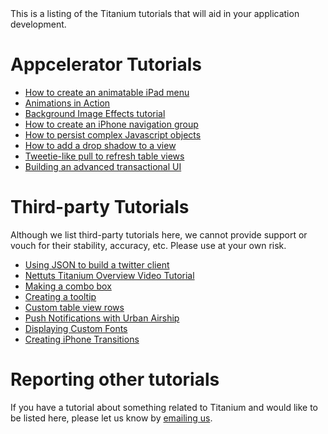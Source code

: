 <summary>
    This is a listing of the Titanium tutorials that will aid in your application development.
</summary>


# Appcelerator Tutorials

* [How to create an animatable iPad menu](http://developer.appcelerator.com/blog/2010/06/how-to-create-an-ipad-menu-with-animation.html)
* [Animations in Action](animations_in_action.html)
* [Background Image Effects tutorial](http://developer.appcelerator.com/blog/2010/06/background-animation-visual-effect-tutorial.html)
* [How to create an iPhone navigation group](http://developer.appcelerator.com/blog/2010/06/how-to-create-an-iphone-navigation-group.html)
* [How to persist complex Javascript objects](http://developer.appcelerator.com/blog/2010/06/how-to-persist-complex-javascript-objects.html)
* [How to add a drop shadow to a view](http://developer.appcelerator.com/blog/2010/06/how-to-add-a-drop-shadow-to-a-view.html)
* [Tweetie-like pull to refresh table views](http://developer.appcelerator.com/blog/2010/05/how-to-create-a-tweetie-like-pull-to-refresh-table.html)
* [Building an advanced transactional UI](http://developer.appcelerator.com/blog/2010/05/building-an-advanced-transaction-ui-with-titanium.html)

# Third-party Tutorials

<warning>
    Although we list third-party tutorials here, we cannot provide support or vouch for their stability, accuracy, etc. Please use at your own risk.
</warning>

* [Using JSON to build a twitter client](http://mobile.tutsplus.com/tutorials/appcelerator/appcelerator-using-json-to-build-a-twitter-client/)
* [Nettuts Titanium Overview Video Tutorial](http://net.tutsplus.com/tutorials/javascript-ajax/quick-overview-a-few-moments-with-titanium/)
* [Making a combo box](http://cssgallery.info/making-a-combo-box-in-titanium-appcelerator-code-and-video/)
* [Creating a tooltip](http://cssgallery.info/create-a-nifty-tooltip-in-titanium/)
* [Custom table view rows](http://cssgallery.info/custom-row-for-tableview-in-appcelerator-titanium/)
* [Push Notifications with Urban Airship](http://blog.urbanairship.com/blog/2010/05/26/appcelerator-and-urban-airship/)
* [Displaying Custom Fonts](http://bit.ly/e8xgFw)
* [Creating iPhone Transitions](http://bit.ly/aUAZfA)


# Reporting other tutorials

If you have a tutorial about something related to Titanium and would like to be listed here, please let us know by [emailing us](mailto:docs@appcelerator.com).

